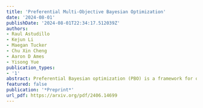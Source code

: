 ```yaml
---
title: 'Preferential Multi-Objective Bayesian Optimization'
date: '2024-08-01'
publishDate: '2024-08-01T22:34:17.512039Z'
authors:
- Raul Astudillo
- Kejun Li
- Maegan Tucker
- Chu Xin Cheng
- Aaron D Ames
- Yisong Yue
publication_types:
- '1'
abstract: Preferential Bayesian optimization (PBO) is a framework for optimizing a decision-maker's latent preferences over available design choices. While preferences often involve multiple conflicting objectives, existing work in PBO assumes that preferences can be encoded by a single objective function. For example, in robotic assistive devices, technicians often attempt to maximize user comfort while simultaneously minimizing mechanical energy consumption for longer battery life. Similarly, in autonomous driving policy design, decision-makers wish to understand the trade-offs between multiple safety and performance attributes before committing to a policy. To address this gap, we propose the first framework for PBO with multiple objectives. Within this framework, we present dueling scalarized Thompson sampling (DSTS), a multi-objective generalization of the popular dueling Thompson algorithm, which may be of interest beyond the PBO setting. We evaluate DSTS across four synthetic test functions and two simulated exoskeleton personalization and driving policy design tasks, showing that it outperforms several benchmarks. Finally, we prove that DSTS is asymptotically consistent. As a direct consequence, this result provides, to our knowledge, the first convergence guarantee for dueling Thompson sampling in the PBO setting.
featured: false
publication: '*Preprint*'
url_pdf: https://arxiv.org/pdf/2406.14699
---
```


